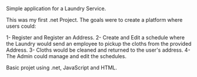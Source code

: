 Simple application for a Laundry Service.

This was my first .net Project.
The goals were to create a platform where users could:

  1- Register and Register an Address.
  2- Create and Edit a schedule where the Laundry would send an employee to pickup the cloths from the provided Address.
  3- Cloths would be cleaned and returned to the user's address.
  4- The Admin could manage and edit the schedules.
  
 
 
 Basic projet using .net, JavaScript and HTML.

